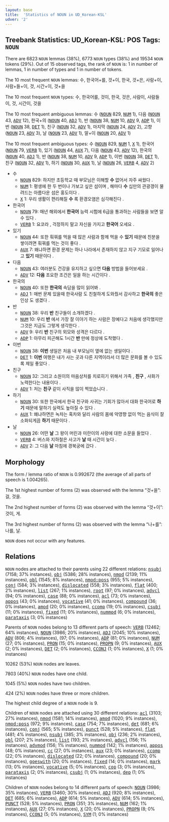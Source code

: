 ```yaml
---
layout: base
title:  'Statistics of NOUN in UD_Korean-KSL'
udver: '2'
---
```


## Treebank Statistics: UD_Korean-KSL: POS Tags: `NOUN`

There are 6823 `NOUN` lemmas (38%), 6773 `NOUN` types (38%) and 19534 `NOUN` tokens (29%).
Out of 15 observed tags, the rank of `NOUN` is: 1 in number of lemmas, 1 in number of types and 1 in number of tokens.

The 10 most frequent `NOUN` lemmas: 수, 한국어+를, 것+이, 한국, 것+은, 사람+이, 사람+들+이, 것, 시간+이, 것+을

The 10 most frequent `NOUN` types:  수, 한국어를, 것이, 한국, 것은, 사람이, 사람들이, 것, 시간이, 것을

The 10 most frequent ambiguous lemmas: 수 (<tt><a href="ko_ksl-pos-NOUN.html">NOUN</a></tt> 829, <tt><a href="ko_ksl-pos-NUM.html">NUM</a></tt> 1), 다음 (<tt><a href="ko_ksl-pos-NOUN.html">NOUN</a></tt> 43, <tt><a href="ko_ksl-pos-ADV.html">ADV</a></tt> 12), 한국+의 (<tt><a href="ko_ksl-pos-NOUN.html">NOUN</a></tt> 40, <tt><a href="ko_ksl-pos-ADJ.html">ADJ</a></tt> 1), 반 (<tt><a href="ko_ksl-pos-NOUN.html">NOUN</a></tt> 38, <tt><a href="ko_ksl-pos-NUM.html">NUM</a></tt> 10, <tt><a href="ko_ksl-pos-ADV.html">ADV</a></tt> 9, <tt><a href="ko_ksl-pos-ADP.html">ADP</a></tt> 1), 이번 (<tt><a href="ko_ksl-pos-NOUN.html">NOUN</a></tt> 38, <tt><a href="ko_ksl-pos-DET.html">DET</a></tt> 1), 친구 (<tt><a href="ko_ksl-pos-NOUN.html">NOUN</a></tt> 32, <tt><a href="ko_ksl-pos-ADV.html">ADV</a></tt> 1), 마지막 (<tt><a href="ko_ksl-pos-NOUN.html">NOUN</a></tt> 24, <tt><a href="ko_ksl-pos-ADV.html">ADV</a></tt> 2), 고향 (<tt><a href="ko_ksl-pos-NOUN.html">NOUN</a></tt> 23, <tt><a href="ko_ksl-pos-ADV.html">ADV</a></tt> 3), 날 (<tt><a href="ko_ksl-pos-NOUN.html">NOUN</a></tt> 23, <tt><a href="ko_ksl-pos-ADV.html">ADV</a></tt> 1), 말+이 (<tt><a href="ko_ksl-pos-NOUN.html">NOUN</a></tt> 20, <tt><a href="ko_ksl-pos-ADV.html">ADV</a></tt> 1)

The 10 most frequent ambiguous types:  수 (<tt><a href="ko_ksl-pos-NOUN.html">NOUN</a></tt> 829, <tt><a href="ko_ksl-pos-NUM.html">NUM</a></tt> 1, <tt><a href="ko_ksl-pos-X.html">X</a></tt> 1), 한국어 (<tt><a href="ko_ksl-pos-NOUN.html">NOUN</a></tt> 79, <tt><a href="ko_ksl-pos-VERB.html">VERB</a></tt> 1), 있기 (<tt><a href="ko_ksl-pos-NOUN.html">NOUN</a></tt> 44, <tt><a href="ko_ksl-pos-AUX.html">AUX</a></tt> 7), 다음 (<tt><a href="ko_ksl-pos-NOUN.html">NOUN</a></tt> 43, <tt><a href="ko_ksl-pos-ADV.html">ADV</a></tt> 12), 한국의 (<tt><a href="ko_ksl-pos-NOUN.html">NOUN</a></tt> 40, <tt><a href="ko_ksl-pos-ADJ.html">ADJ</a></tt> 1), 반 (<tt><a href="ko_ksl-pos-NOUN.html">NOUN</a></tt> 38, <tt><a href="ko_ksl-pos-NUM.html">NUM</a></tt> 10, <tt><a href="ko_ksl-pos-ADV.html">ADV</a></tt> 9, <tt><a href="ko_ksl-pos-ADP.html">ADP</a></tt> 1), 이번 (<tt><a href="ko_ksl-pos-NOUN.html">NOUN</a></tt> 38, <tt><a href="ko_ksl-pos-DET.html">DET</a></tt> 1), 친구 (<tt><a href="ko_ksl-pos-NOUN.html">NOUN</a></tt> 32, <tt><a href="ko_ksl-pos-ADV.html">ADV</a></tt> 1), 하기 (<tt><a href="ko_ksl-pos-NOUN.html">NOUN</a></tt> 30, <tt><a href="ko_ksl-pos-AUX.html">AUX</a></tt> 1), 날 (<tt><a href="ko_ksl-pos-NOUN.html">NOUN</a></tt> 26, <tt><a href="ko_ksl-pos-VERB.html">VERB</a></tt> 4, <tt><a href="ko_ksl-pos-ADV.html">ADV</a></tt> 2)


* 수
  * <tt><a href="ko_ksl-pos-NOUN.html">NOUN</a></tt> 829: 하지만 초등학교 때 부모님은 이해할 <b>수</b> 없어서 자주 싸웠다 .
  * <tt><a href="ko_ksl-pos-NUM.html">NUM</a></tt> 1: 평생에 한 두 번이나 가보고 싶은 섬이며 , 해마다 <b>수</b> 십만의 관광갱이 물려드는 아름다운 섬은 홍도이다 .
  * <tt><a href="ko_ksl-pos-X.html">X</a></tt> 1: 우리 생활이 편리해질 <b>수</b> 록 환경오염은 심각해진다 .
* 한국어
  * <tt><a href="ko_ksl-pos-NOUN.html">NOUN</a></tt> 79: 매년 해외에서 <b>한국어</b> 능력 시험에 6급을 통과하는 사람들을 보면 알 수 있다 .
  * <tt><a href="ko_ksl-pos-VERB.html">VERB</a></tt> 1: 요코라 , 걱정하지 말고 자신을 가지고 <b>한국어</b> 오세요 .
* 있기
  * <tt><a href="ko_ksl-pos-NOUN.html">NOUN</a></tt> 44: 또한 훠꿔를 먹을 때 많은 사람과 함께 먹을 수 <b>있기</b> 때문에 친분을 쌓이려면 훠꿔를 먹는 것이 좋다 .
  * <tt><a href="ko_ksl-pos-AUX.html">AUX</a></tt> 7: 왜냐하면 환경 문제는 하나 나라에서 존재하지 않고 지구 기모로 일어나고 <b>있기</b> 때문이다 .
* 다음
  * <tt><a href="ko_ksl-pos-NOUN.html">NOUN</a></tt> 43: 여러분도 건강을 유지하고 싶으면 <b>다음</b> 방법을 들어보세요 .
  * <tt><a href="ko_ksl-pos-ADV.html">ADV</a></tt> 12: <b>다음</b> 조요한 조건은 일을 하는 시간이다 .
* 한국의
  * <tt><a href="ko_ksl-pos-NOUN.html">NOUN</a></tt> 40: 또한 <b>한국의</b> 속담을 많이 읽어봐 .
  * <tt><a href="ko_ksl-pos-ADJ.html">ADJ</a></tt> 1: 매번 문제 있을때 한국사람 도 친철하게 도와줬서 감사하고 <b>한국의</b> 좋은 인상 도 생겼다 .
* 반
  * <tt><a href="ko_ksl-pos-NOUN.html">NOUN</a></tt> 38: 우리 <b>반</b> 친구들이 소개하겠다 .
  * <tt><a href="ko_ksl-pos-NUM.html">NUM</a></tt> 10: 우리 <b>반</b> 에서 가장 잘 이야기 하는 사람은 장예다고 처음에 생각했지만 그것은 지금도 그렇게 생각한다 .
  * <tt><a href="ko_ksl-pos-ADV.html">ADV</a></tt> 9: 우리 <b>반</b> 친구의 외모와 성격은 다르다 .
  * <tt><a href="ko_ksl-pos-ADP.html">ADP</a></tt> 1: 아무리 피곤해도 1시간 <b>반</b> 만에 정상에 도착했다 .
* 이번
  * <tt><a href="ko_ksl-pos-NOUN.html">NOUN</a></tt> 38: <b>이번</b> 생일은 처음 내 부모님이 옆에 없는 생일이다 .
  * <tt><a href="ko_ksl-pos-DET.html">DET</a></tt> 1: <b>이번</b> 여행은 내가 사는 곳과 다른 지역이라서 더 많은 문화를 볼 수 있도록 제일 좋았다 .
* 친구
  * <tt><a href="ko_ksl-pos-NOUN.html">NOUN</a></tt> 32: 그리고 소원이의 마음상처를 치로히기 위해서 가족 , <b>친구</b> , 사화가 노력한다는 내용이다 .
  * <tt><a href="ko_ksl-pos-ADV.html">ADV</a></tt> 1: 저는 <b>친구</b> 같이 사직을 많이 찍었습니다 .
* 하기
  * <tt><a href="ko_ksl-pos-NOUN.html">NOUN</a></tt> 30: 또한 한국에서 한국 친구와 사귀는 기회가 많아서 대화 한국어로 <b>하기</b> 때문에 말하기 실력도 높아질 수 있다 .
  * <tt><a href="ko_ksl-pos-AUX.html">AUX</a></tt> 1: 왜냐하면은 녹차는 혹차와 달리 사람의 몸에 악영향 없이 먹는 음식이 잘 소화되게끔 <b>하기</b> 때문이다 .
* 날
  * <tt><a href="ko_ksl-pos-NOUN.html">NOUN</a></tt> 26: 어떤 <b>날</b> 그 왕이 머린과 미란이의 사랑에 대한 소문을 들었다 .
  * <tt><a href="ko_ksl-pos-VERB.html">VERB</a></tt> 4: 버스와 지하철은 사고가 <b>날</b> 때 시간이 늦다 .
  * <tt><a href="ko_ksl-pos-ADV.html">ADV</a></tt> 2: 그 다음 <b>날</b> 마침에 경북궁에 갔다 .

## Morphology

The form / lemma ratio of `NOUN` is 0.992672 (the average of all parts of speech is 1.004265).

The 1st highest number of forms (2) was observed with the lemma “것+을”: 걸, 것을.

The 2nd highest number of forms (2) was observed with the lemma “것+이”: 것이, 게.

The 3rd highest number of forms (2) was observed with the lemma “나+를”: 나를, 날.

`NOUN` does not occur with any features.


## Relations

`NOUN` nodes are attached to their parents using 22 different relations: <tt><a href="ko_ksl-dep-nsubj.html">nsubj</a></tt> (7158; 37% instances), <tt><a href="ko_ksl-dep-obj.html">obj</a></tt> (5386; 28% instances), <tt><a href="ko_ksl-dep-nmod.html">nmod</a></tt> (2139; 11% instances), <tt><a href="ko_ksl-dep-obl.html">obl</a></tt> (1545; 8% instances), <tt><a href="ko_ksl-dep-nmod-poss.html">nmod:poss</a></tt> (955; 5% instances), <tt><a href="ko_ksl-dep-conj.html">conj</a></tt> (584; 3% instances), <tt><a href="ko_ksl-dep-dislocated.html">dislocated</a></tt> (558; 3% instances), <tt><a href="ko_ksl-dep-flat.html">flat</a></tt> (400; 2% instances), <tt><a href="ko_ksl-dep-list.html">list</a></tt> (267; 1% instances), <tt><a href="ko_ksl-dep-root.html">root</a></tt> (97; 0% instances), <tt><a href="ko_ksl-dep-advcl.html">advcl</a></tt> (94; 0% instances), <tt><a href="ko_ksl-dep-case.html">case</a></tt> (88; 0% instances), <tt><a href="ko_ksl-dep-acl.html">acl</a></tt> (73; 0% instances), <tt><a href="ko_ksl-dep-appos.html">appos</a></tt> (43; 0% instances), <tt><a href="ko_ksl-dep-vocative.html">vocative</a></tt> (41; 0% instances), <tt><a href="ko_ksl-dep-compound.html">compound</a></tt> (36; 0% instances), <tt><a href="ko_ksl-dep-amod.html">amod</a></tt> (20; 0% instances), <tt><a href="ko_ksl-dep-ccomp.html">ccomp</a></tt> (19; 0% instances), <tt><a href="ko_ksl-dep-csubj.html">csubj</a></tt> (11; 0% instances), <tt><a href="ko_ksl-dep-fixed.html">fixed</a></tt> (11; 0% instances), <tt><a href="ko_ksl-dep-nummod.html">nummod</a></tt> (6; 0% instances), <tt><a href="ko_ksl-dep-parataxis.html">parataxis</a></tt> (3; 0% instances)

Parents of `NOUN` nodes belong to 13 different parts of speech: <tt><a href="ko_ksl-pos-VERB.html">VERB</a></tt> (12462; 64% instances), <tt><a href="ko_ksl-pos-NOUN.html">NOUN</a></tt> (3986; 20% instances), <tt><a href="ko_ksl-pos-ADJ.html">ADJ</a></tt> (2045; 10% instances), <tt><a href="ko_ksl-pos-ADV.html">ADV</a></tt> (806; 4% instances),  (97; 0% instances), <tt><a href="ko_ksl-pos-ADP.html">ADP</a></tt> (81; 0% instances), <tt><a href="ko_ksl-pos-NUM.html">NUM</a></tt> (27; 0% instances), <tt><a href="ko_ksl-pos-PRON.html">PRON</a></tt> (15; 0% instances), <tt><a href="ko_ksl-pos-PROPN.html">PROPN</a></tt> (9; 0% instances), <tt><a href="ko_ksl-pos-AUX.html">AUX</a></tt> (2; 0% instances), <tt><a href="ko_ksl-pos-DET.html">DET</a></tt> (2; 0% instances), <tt><a href="ko_ksl-pos-CCONJ.html">CCONJ</a></tt> (1; 0% instances), <tt><a href="ko_ksl-pos-X.html">X</a></tt> (1; 0% instances)

10262 (53%) `NOUN` nodes are leaves.

7803 (40%) `NOUN` nodes have one child.

1045 (5%) `NOUN` nodes have two children.

424 (2%) `NOUN` nodes have three or more children.

The highest child degree of a `NOUN` node is 9.

Children of `NOUN` nodes are attached using 30 different relations: <tt><a href="ko_ksl-dep-acl.html">acl</a></tt> (3103; 27% instances), <tt><a href="ko_ksl-dep-nmod.html">nmod</a></tt> (1581; 14% instances), <tt><a href="ko_ksl-dep-amod.html">amod</a></tt> (1020; 9% instances), <tt><a href="ko_ksl-dep-nmod-poss.html">nmod:poss</a></tt> (972; 9% instances), <tt><a href="ko_ksl-dep-case.html">case</a></tt> (754; 7% instances), <tt><a href="ko_ksl-dep-det.html">det</a></tt> (681; 6% instances), <tt><a href="ko_ksl-dep-conj.html">conj</a></tt> (565; 5% instances), <tt><a href="ko_ksl-dep-punct.html">punct</a></tt> (528; 5% instances), <tt><a href="ko_ksl-dep-flat.html">flat</a></tt> (481; 4% instances), <tt><a href="ko_ksl-dep-nsubj.html">nsubj</a></tt> (385; 3% instances), <tt><a href="ko_ksl-dep-obj.html">obj</a></tt> (236; 2% instances), <tt><a href="ko_ksl-dep-obl.html">obl</a></tt> (207; 2% instances), <tt><a href="ko_ksl-dep-list.html">list</a></tt> (193; 2% instances), <tt><a href="ko_ksl-dep-advcl.html">advcl</a></tt> (156; 1% instances), <tt><a href="ko_ksl-dep-advmod.html">advmod</a></tt> (156; 1% instances), <tt><a href="ko_ksl-dep-nummod.html">nummod</a></tt> (142; 1% instances), <tt><a href="ko_ksl-dep-appos.html">appos</a></tt> (48; 0% instances), <tt><a href="ko_ksl-dep-cc.html">cc</a></tt> (27; 0% instances), <tt><a href="ko_ksl-dep-aux.html">aux</a></tt> (23; 0% instances), <tt><a href="ko_ksl-dep-ccomp.html">ccomp</a></tt> (22; 0% instances), <tt><a href="ko_ksl-dep-dislocated.html">dislocated</a></tt> (22; 0% instances), <tt><a href="ko_ksl-dep-compound.html">compound</a></tt> (20; 0% instances), <tt><a href="ko_ksl-dep-goeswith.html">goeswith</a></tt> (20; 0% instances), <tt><a href="ko_ksl-dep-fixed.html">fixed</a></tt> (14; 0% instances), <tt><a href="ko_ksl-dep-mark.html">mark</a></tt> (13; 0% instances), <tt><a href="ko_ksl-dep-vocative.html">vocative</a></tt> (5; 0% instances), <tt><a href="ko_ksl-dep-cop.html">cop</a></tt> (3; 0% instances), <tt><a href="ko_ksl-dep-parataxis.html">parataxis</a></tt> (2; 0% instances), <tt><a href="ko_ksl-dep-csubj.html">csubj</a></tt> (1; 0% instances), <tt><a href="ko_ksl-dep-dep.html">dep</a></tt> (1; 0% instances)

Children of `NOUN` nodes belong to 14 different parts of speech: <tt><a href="ko_ksl-pos-NOUN.html">NOUN</a></tt> (3986; 35% instances), <tt><a href="ko_ksl-pos-VERB.html">VERB</a></tt> (3460; 30% instances), <tt><a href="ko_ksl-pos-ADJ.html">ADJ</a></tt> (920; 8% instances), <tt><a href="ko_ksl-pos-DET.html">DET</a></tt> (685; 6% instances), <tt><a href="ko_ksl-pos-ADP.html">ADP</a></tt> (614; 5% instances), <tt><a href="ko_ksl-pos-ADV.html">ADV</a></tt> (614; 5% instances), <tt><a href="ko_ksl-pos-PUNCT.html">PUNCT</a></tt> (528; 5% instances), <tt><a href="ko_ksl-pos-PRON.html">PRON</a></tt> (351; 3% instances), <tt><a href="ko_ksl-pos-NUM.html">NUM</a></tt> (162; 1% instances), <tt><a href="ko_ksl-pos-AUX.html">AUX</a></tt> (27; 0% instances), <tt><a href="ko_ksl-pos-X.html">X</a></tt> (20; 0% instances), <tt><a href="ko_ksl-pos-PROPN.html">PROPN</a></tt> (8; 0% instances), <tt><a href="ko_ksl-pos-CCONJ.html">CCONJ</a></tt> (5; 0% instances), <tt><a href="ko_ksl-pos-SYM.html">SYM</a></tt> (1; 0% instances)

